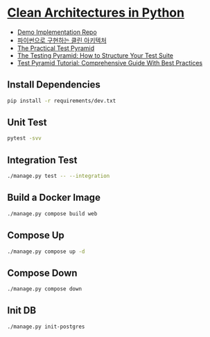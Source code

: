 # [Clean Architectures in Python](https://leanpub.com/clean-architectures-in-python)

- [Demo Implementation Repo](https://github.com/pycabook/rentomatic)
- [파이썬으로 구현하는 클린 아키텍처](https://dailyheumsi.tistory.com/240)
- [The Practical Test Pyramid](https://martinfowler.com/articles/practical-test-pyramid.html)
- [The Testing Pyramid: How to Structure Your Test Suite](https://semaphoreci.com/blog/testing-pyramid)
- [Test Pyramid Tutorial: Comprehensive Guide With Best Practices](https://www.lambdatest.com/learning-hub/test-pyramid)

## Install Dependencies

```bash
pip install -r requirements/dev.txt
```

## Unit Test

```bash
pytest -svv
```

## Integration Test

```bash
./manage.py test -- --integration
```

## Build a Docker Image

```bash
./manage.py compose build web
```

## Compose Up

```bash
./manage.py compose up -d
```

## Compose Down

```bash
./manage.py compose down
```

## Init DB

```bash
./manage.py init-postgres
```
